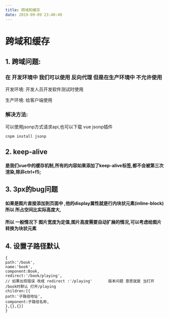 ```yaml
---
title: 跨域和缓存
date: 2019-09-09 23:40:49
---
```

# 跨域和缓存

## 1. 跨域问题:

### 	在 开发环境中 我们可以使用 反向代理 但是在生产环境中 不允许使用

开发环境: 开发人员开发软件测试时使用

生产环境: 给客户端使用

### 解决方法:

可以使用jsonp方式请求api,也可以下载 vue jsonp插件

```
cnpm install jsonp
```

## 2. keep-alive

#### 是我们vue中的缓存机制,所有的内容如果添加了keep-alive标签,都不会被第三次渲染,除非ctrl+f5;

## 3. 3px的bug问题

#### 如果是图片直接添加到页面中 ,他的display属性就是行内块状元素(inline-block)所以 所占空间比实际高度大,

#### 所以 一般情况下 图片宽度为定值,图片高度需要自动扩展的情况,可以考虑给图片转换为块状元素



## 4. 设置子路径默认

```
{
path:'/book',
name:'book',
component:Book,
redirect:'/book/playing',
// 如果出现错误 改成 redirect :'/playing'		版本问题 意思就是 当打开 /book时默认 打开/playing
children:[{
path:'子路径地址',
component:子路径名称,
},{},{}]
}
```

